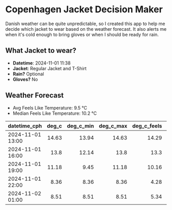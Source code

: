 
# Copenhagen Jacket Decision Maker

Danish weather can be quite unpredictable, so I created this app to help me decide which jacket to wear based on the weather forecast. 
It also alerts me when it's cold enough to bring gloves or when I should be ready for rain.

## What Jacket to wear?

- **Datetime**: 2024-11-01 11:38
- **Jacket**: Regular Jacket and T-Shirt
- **Rain?** Optional
- **Gloves?** No

## Weather Forecast
- Avg Feels Like Temperature: 9.5 °C
- Median Feels Like Temperature: 10.2 °C

| datetime_cph     |   deg_c |   deg_c_min |   deg_c_max |   deg_c_feels | weather   | wind   | rain   |
|:-----------------|--------:|------------:|------------:|--------------:|:----------|:-------|:-------|
| 2024-11-01 13:00 |   14.63 |       13.94 |       14.63 |         14.29 | Clouds    | High   | None   |
| 2024-11-01 16:00 |   13.8  |       12.14 |       13.8  |         13.3  | Rain      | High   | Low    |
| 2024-11-01 19:00 |   11.18 |        9.45 |       11.18 |         10.16 | Clouds    | High   | None   |
| 2024-11-01 22:00 |    8.36 |        8.36 |        8.36 |          4.28 | Clouds    | High   | None   |
| 2024-11-02 01:00 |    8.51 |        8.51 |        8.51 |          5.34 | Clouds    | Medium | None   |
        